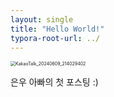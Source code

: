 ```yaml
---
layout: single
title: "Hello World!"
typora-root-url: ../
---
```


<img src="/_images/2024-06-09-first/KakaoTalk_20240609_214029402.png" alt="KakaoTalk_20240609_214029402" style="zoom:50%;" />

은우 아빠의 첫 포스팅 :)
